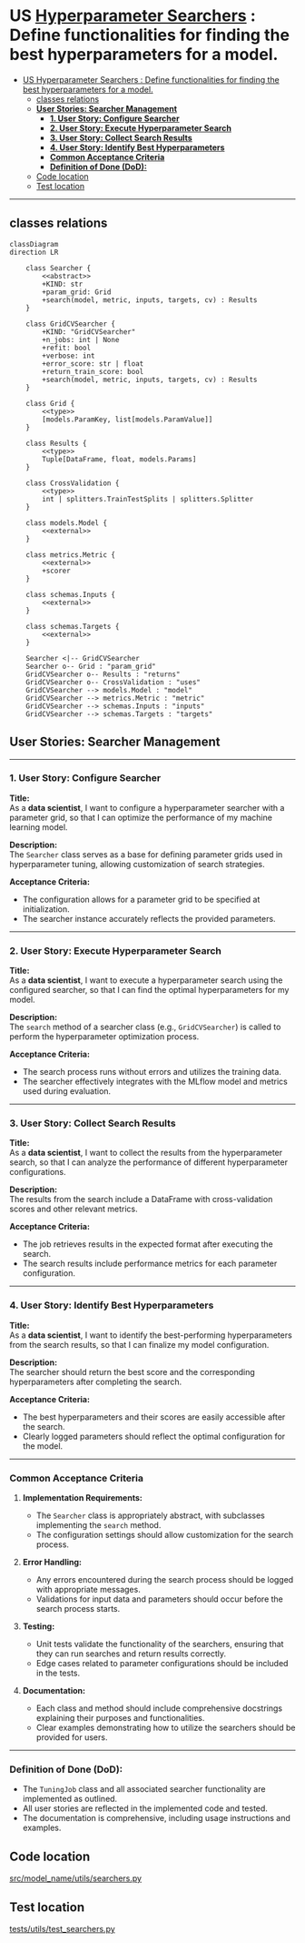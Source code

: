 # US [Hyperparameter Searchers](./backlog_mlops_regresion.md) : Define functionalities for finding the best hyperparameters for a model.

- [US Hyperparameter Searchers : Define functionalities for finding the best hyperparameters for a model.](#us-hyperparameter-searchers--define-functionalities-for-finding-the-best-hyperparameters-for-a-model)
  - [classes relations](#classes-relations)
  - [**User Stories: Searcher Management**](#user-stories-searcher-management)
    - [**1. User Story: Configure Searcher**](#1-user-story-configure-searcher)
    - [**2. User Story: Execute Hyperparameter Search**](#2-user-story-execute-hyperparameter-search)
    - [**3. User Story: Collect Search Results**](#3-user-story-collect-search-results)
    - [**4. User Story: Identify Best Hyperparameters**](#4-user-story-identify-best-hyperparameters)
    - [**Common Acceptance Criteria**](#common-acceptance-criteria)
    - [**Definition of Done (DoD):**](#definition-of-done-dod)
  - [Code location](#code-location)
  - [Test location](#test-location)

------------

## classes relations

```mermaid
classDiagram
direction LR

    class Searcher {
        <<abstract>>
        +KIND: str
        +param_grid: Grid
        +search(model, metric, inputs, targets, cv) : Results
    }

    class GridCVSearcher {
        +KIND: "GridCVSearcher"
        +n_jobs: int | None
        +refit: bool
        +verbose: int
        +error_score: str | float
        +return_train_score: bool
        +search(model, metric, inputs, targets, cv) : Results
    }

    class Grid {
        <<type>>
        [models.ParamKey, list[models.ParamValue]]
    }

    class Results {
        <<type>>
        Tuple[DataFrame, float, models.Params]
    }

    class CrossValidation {
        <<type>>
        int | splitters.TrainTestSplits | splitters.Splitter
    }

    class models.Model {
        <<external>>
    }

    class metrics.Metric {
        <<external>>
        +scorer
    }

    class schemas.Inputs {
        <<external>>
    }

    class schemas.Targets {
        <<external>>
    }

    Searcher <|-- GridCVSearcher
    Searcher o-- Grid : "param_grid"
    GridCVSearcher o-- Results : "returns"
    GridCVSearcher o-- CrossValidation : "uses"
    GridCVSearcher --> models.Model : "model"
    GridCVSearcher --> metrics.Metric : "metric"
    GridCVSearcher --> schemas.Inputs : "inputs"
    GridCVSearcher --> schemas.Targets : "targets"

```

## **User Stories: Searcher Management**

---

### **1. User Story: Configure Searcher**

**Title:**  
As a **data scientist**, I want to configure a hyperparameter searcher with a parameter grid, so that I can optimize the performance of my machine learning model.

**Description:**  
The `Searcher` class serves as a base for defining parameter grids used in hyperparameter tuning, allowing customization of search strategies.

**Acceptance Criteria:**  
- The configuration allows for a parameter grid to be specified at initialization.
- The searcher instance accurately reflects the provided parameters.

---

### **2. User Story: Execute Hyperparameter Search**

**Title:**  
As a **data scientist**, I want to execute a hyperparameter search using the configured searcher, so that I can find the optimal hyperparameters for my model.

**Description:**  
The `search` method of a searcher class (e.g., `GridCVSearcher`) is called to perform the hyperparameter optimization process.

**Acceptance Criteria:**  
- The search process runs without errors and utilizes the training data.
- The searcher effectively integrates with the MLflow model and metrics used during evaluation.

---

### **3. User Story: Collect Search Results**

**Title:**  
As a **data scientist**, I want to collect the results from the hyperparameter search, so that I can analyze the performance of different hyperparameter configurations.

**Description:**  
The results from the search include a DataFrame with cross-validation scores and other relevant metrics.

**Acceptance Criteria:**  
- The job retrieves results in the expected format after executing the search.
- The search results include performance metrics for each parameter configuration.

---

### **4. User Story: Identify Best Hyperparameters**

**Title:**  
As a **data scientist**, I want to identify the best-performing hyperparameters from the search results, so that I can finalize my model configuration.

**Description:**  
The searcher should return the best score and the corresponding hyperparameters after completing the search.

**Acceptance Criteria:**  
- The best hyperparameters and their scores are easily accessible after the search.
- Clearly logged parameters should reflect the optimal configuration for the model.

---

### **Common Acceptance Criteria**

1. **Implementation Requirements:**
   - The `Searcher` class is appropriately abstract, with subclasses implementing the `search` method.
   - The configuration settings should allow customization for the search process.

2. **Error Handling:**
   - Any errors encountered during the search process should be logged with appropriate messages.
   - Validations for input data and parameters should occur before the search process starts.

3. **Testing:**
   - Unit tests validate the functionality of the searchers, ensuring that they can run searches and return results correctly.
   - Edge cases related to parameter configurations should be included in the tests.

4. **Documentation:**
   - Each class and method should include comprehensive docstrings explaining their purposes and functionalities.
   - Clear examples demonstrating how to utilize the searchers should be provided for users.

---

### **Definition of Done (DoD):** 

- The `TuningJob` class and all associated searcher functionality are implemented as outlined.
- All user stories are reflected in the implemented code and tested.
- The documentation is comprehensive, including usage instructions and examples.

## Code location

[src/model_name/utils/searchers.py](../src/model_name/utils/searchers.py)

## Test location

[tests/utils/test_searchers.py](../tests/utils/test_searchers.py)
